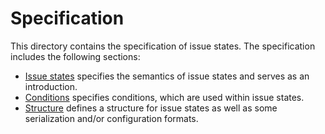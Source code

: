 # Specification

This directory contains the specification of issue states. The specification
includes the following sections:

 * [Issue states](IssueStates.md) specifies the semantics of issue states and
   serves as an introduction.
 * [Conditions](Conditions.md) specifies conditions, which are used within
   issue states.
 * [Structure](Structure.md) defines a structure for issue states as well as
   some serialization and/or configuration formats.

